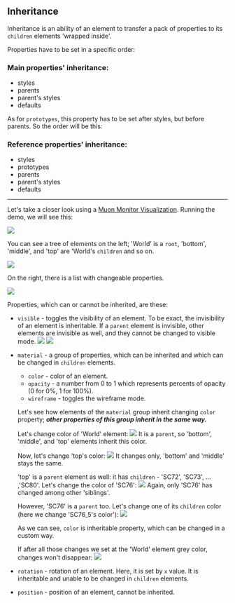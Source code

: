 ## Inheritance

Inheritance is an ability of an element to transfer a pack of properties to its `children` elements 'wrapped inside'.

Properties have to be set in a specific order:
### Main properties' inheritance:
* styles
* parents
* parent's styles
* defaults

As for `prototypes`, this property has to be set after styles, but before parents. So the order will be this:
### Reference properties' inheritance:
* styles
* prototypes
* parents
* parent's styles
* defaults
------------------------
Let's take a closer look using a [Muon Monitor Visualization](demo/muon-monitor/README.md).
Running the demo, we will see this:

![](../docs/images/inheritance-1.png)

You can see a tree of elements on the left; 'World' is a `root`, 'bottom', 'middle', and 'top' are 'World's `children` and so on.

![](../docs/images/inheritance-tree.png)

On the right, there is a list with changeable properties.

![](../docs/images/inheritance-properties.png)

Properties, which can or cannot be inherited, are these:
* `visible` - toggles the visibility of an element. To be exact, the invisibility of an element is inheritable.
  If a `parent` element is invisible, other elements are invisible as well, and they cannot be changed to visible mode.
  ![](../docs/images/inheritance-2-1-1.png)
  ![](../docs/images/inheritance-2-1-2.png)

* `material` - a group of properties, which can be inherited and which can be changed in `children` elements.
  * `color` - color of an element.
  * `opacity` - a number from 0 to 1 which represents percents of opacity (0 for 0%, 1 for 100%).
  * `wireframe` - toggles the wireframe mode.

  Let's see how elements of the `material` group inherit changing `color` property; ***other properties of this group inherit in the same way.***

  Let's change color of 'World' element:
  ![](../docs/images/inheritance-2-2-1.png)
  It is a `parent`, so 'bottom', 'middle', and 'top' elements inherit this color.

  Now, let's change 'top's color:
  ![](../docs/images/inheritance-2-2-2.png)
  It changes only, 'bottom' and 'middle' stays the same.

  'top' is a `parent` element as well: it has `children` - 'SC72', 'SC73', ... ,'SC80'.
  Let's change the color of 'SC76':
  ![](../docs/images/inheritance-2-2-3.png)
  Again, only 'SC76' has changed among other 'siblings'.

  However, 'SC76' is a `parent` too. Let's change one of its `children` color (here we change 'SC76_5's color'):
  ![](../docs/images/inheritance-2-2-4.png)

  As we can see, `color` is inheritable property, which can be changed in a custom way.

  If after all those changes we set at the 'World' element grey color, changes won't disappear:
  ![](../docs/images/inheritance-2-2-5.png)

* `rotation` - rotation of an element. Here, it is set by `x` value. It is inheritable and unable to be changed in `children` elements.
* `position` - position of an element, cannot be inherited.
